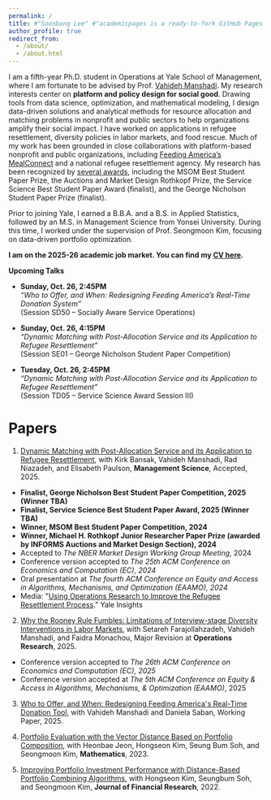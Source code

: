 ```yaml
---
permalink: /
title: #"Soonbong Lee" #"academicpages is a ready-to-fork GitHub Pages template for academic personal websites"
author_profile: true
redirect_from: 
  - /about/
  - /about.html
---
```


I am a fifth-year Ph.D. student in Operations at Yale School of Management, where I am fortunate to be advised by Prof. [Vahideh Manshadi](https://vahideh-manshadi.com/). My research interests center on **platform and policy design for social good**. Drawing tools from data science, optimization, and mathematical modeling, I design data-driven solutions and analytical methods for resource allocation and matching problems in nonprofit and public sectors to help organizations amplify their social impact. I have worked on applications in refugee resettlement, diversity policies in labor markets, and food rescue. 
Much of my work has been grounded in close collaborations with platform-based nonprofit and public organizations, including [Feeding America’s MealConnect](https://mealconnect.org/) and a national refugee resettlement agency. My research has been recognized by [several awards](https://som.yale.edu/story/2024/phd-student-soonbong-lee-wins-two-informs-awards-research-refugee-resettlement-process), including the MSOM Best Student Paper Prize, the Auctions and Market Design Rothkopf Prize, the Service Science Best Student Paper Award (finalist), and the George Nicholson Student Paper Prize (finalist).  

Prior to joining Yale, I earned a B.B.A. and a B.S. in Applied Statistics, followed by an M.S. in Management Science from Yonsei University. During this time, I worked under the supervision of Prof. Seongmoon Kim, focusing on data-driven portfolio optimization.  

<p><strong>I am on the 2025-26 academic job market. You can find my 
<a href="/files/Soonbong_Lee_CV_Sep_2025 v4.pdf">CV here</a>.</strong></p>

**Upcoming Talks**

- **Sunday, Oct. 26, 2:45PM**  
  *“Who to Offer, and When: Redesigning Feeding America’s Real-Time Donation System”*  
  (Session SD50 – Socially Aware Service Operations)

- **Sunday, Oct. 26, 4:15PM**  
  *“Dynamic Matching with Post-Allocation Service and its Application to Refugee Resettlement”*  
  (Session SE01 – George Nicholson Student Paper Competition)

- **Tuesday, Oct. 26, 2:45PM**  
  *“Dynamic Matching with Post-Allocation Service and its Application to Refugee Resettlement”*  
  (Session TD05 – Service Science Award Session III)


Papers
======
1. [Dynamic Matching with Post-Allocation Service and its Application to Refugee Resettlement](https://papers.ssrn.com/sol3/papers.cfm?abstract_id=4748762), with Kirk Bansak, Vahideh Manshadi, Rad Niazadeh, and Elisabeth Paulson, **Management Science**, Accepted, 2025.
- **Finalist, George Nicholson Best Student Paper Competition, 2025 (Winner TBA)**
- **Finalist, Service Science Best Student Paper Award, 2025 (Winner TBA)**
- **Winner, MSOM Best Student Paper Competition, 2024** 
- **Winner, Michael H. Rothkopf Junior Researcher Paper Prize (awarded by INFORMS Auctions and Market Design Section), 2024**
- Accepted to *The NBER Market Design Working Group Meeting*, 2024
- Conference version accepted to *The 25th ACM Conference on Economics and Computation (EC), 2024*
- Oral presentation at *The fourth ACM Conference on Equity and Access in Algorithms, Mechanisms, and Optimization (EAAMO), 2024*
- Media: "[Using Operations Research to Improve the Refugee Resettlement Process](https://insights.som.yale.edu/insights/using-operations-research-to-improve-the-refugee-resettlement-process)." Yale Insights

2. [Why the Rooney Rule Fumbles: Limitations of Interview-stage Diversity Interventions in Labor Markets](https://papers.ssrn.com/sol3/papers.cfm?abstract_id=5179386), with Setareh Farajollahzadeh, Vahideh Manshadi, and Faidra Monachou, Major Revision at **Operations Research**, 2025.
- Conference version accepted to *The 26th ACM Conference on Economics and Computation (EC), 2025*
- Conference version accepted at *The 5th ACM Conference on Equity & Access in Algorithms, Mechanisms, & Optimization (EAAMO)*, 2025

3. [Who to Offer, and When: Redesigning Feeding America's Real-Time Donation Tool](https://papers.ssrn.com/sol3/papers.cfm?abstract_id=5592190), with Vahideh Manshadi and Daniela Saban, Working Paper, 2025.
   
5. [Portfolio Evaluation with the Vector Distance Based on Portfolio Composition](https://www.mdpi.com/2227-7390/11/1/221), with Heonbae Jeon, Hongseon Kim, Seung Bum Soh, and Seongmoon Kim, **Mathematics**, 2023.
   
6. [Improving Portfolio Investment Performance with Distance-Based Portfolio Combining Algorithms](https://onlinelibrary.wiley.com/doi/full/10.1111/jfir.12303), with Hongseon Kim, Seungbum Soh, and Seongmoon Kim, **Journal of Financial Research**, 2022.
